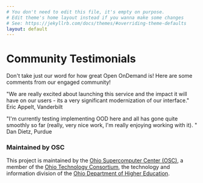 ```yaml
---
# You don't need to edit this file, it's empty on purpose.
# Edit theme's home layout instead if you wanna make some changes
# See: https://jekyllrb.com/docs/themes/#overriding-theme-defaults
layout: default
---
```


# Community Testimonials
Don't take just our word for how great Open OnDemand is!  Here are some comments from our engaged community!  

"We are really excited about launching this service and the impact it will have on our users - its a very significant modernization of our interface."
Eric Appelt, Vanderbilt

"I'm currently testing implementing OOD here and all has gone quite smoothly so far (really, very nice work, I'm really enjoying working with it). "
Dan Dietz, Purdue

### Maintained by OSC

This project is maintained by the [Ohio Supercomputer Center (OSC)](https://www.osc.edu), 
a member of the [Ohio Technology Consortium](https://www.oh-tech.org/), the technology and information
division of the [Ohio Department of Higher Education](https://education.ohio.gov/).
